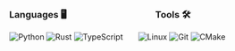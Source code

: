 ### &nbsp; Languages 🖥️ &nbsp; &nbsp; &nbsp; &nbsp; &nbsp; &nbsp; &nbsp; &nbsp; &nbsp; &nbsp; &nbsp; &nbsp; &nbsp; &nbsp; &nbsp; &nbsp; &nbsp; &nbsp; &nbsp; &nbsp; Tools 🛠️
&nbsp; ![Python](https://img.shields.io/badge/python-000000.svg?style=for-the-badge&logo=python) ![Rust](https://img.shields.io/badge/rust-000000.svg?style=for-the-badge&logo=rust&logoColor=cc6600) ![TypeScript](https://img.shields.io/badge/typescript-000000.svg?style=for-the-badge&logo=typescript&logoColor=007acc) &nbsp; &nbsp; &nbsp; ![Linux](https://img.shields.io/badge/Linux-000000?style=for-the-badge&logo=linux&logoColor=yellow) ![Git](https://img.shields.io/badge/git-000000.svg?style=for-the-badge&logo=git&logoColor=orange) ![CMake](https://img.shields.io/badge/CMake-000000.svg?style=for-the-badge&logo=cmake&logoColor=blue)
